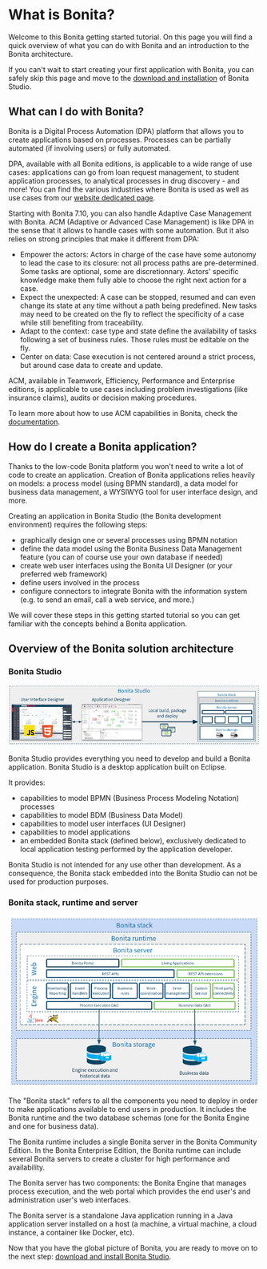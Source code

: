 # What is Bonita?

Welcome to this Bonita getting started tutorial. On this page you will find a quick overview of what you can do with Bonita and an introduction to the Bonita architecture.

If you can't wait to start creating your first application with Bonita, you can safely skip this page and move to the [download and installation](bonita-studio-download-installation.md) of Bonita Studio.

## What can I do with Bonita?

Bonita is a Digital Process Automation (DPA) platform that allows you to create applications based on processes. Processes can be partially automated (if involving users) or fully automated.

DPA, available with all Bonita editions, is applicable to a wide range of use cases: applications can go from loan request management, to student application processes, to analytical processes in drug discovery - and more! You can find the various industries where Bonita is used as well as use cases from our [website dedicated page](https://www.bonitasoft.com/industries).

Starting with Bonita 7.10, you can also handle Adaptive Case Management with Bonita. 
ACM (Adaptive or Advanced Case Management) is like DPA in the sense that it allows to handle cases with some automation. But it also relies on strong principles that make it different from DPA: 
  - Empower the actors: 
  Actors in charge of the case have some autonomy to lead the case to its closure: not all process paths are pre-determined. Some tasks are optional, some are discretionnary. Actors' specific knowledge make them fully able to choose the right next action for a case. 
  - Expect the unexpected: 
  A case can be stopped, resumed and can even change its state at any time without a path being predefined. New tasks may need to be created on the fly to reflect the specificity of a case while still benefiting from traceability.
  - Adapt to the context: case type and state define the availability of tasks following a set of business rules. Those rules must be editable on the fly.
  - Center on data: Case execution is not centered around a strict process, but around case data to create and update.

ACM, available in Teamwork, Efficiency, Performance and Enterprise editions, is applicable to use cases including problem investigations  (like insurance claims), audits or decision making procedures.

To learn more about how to use ACM capabilities in Bonita, check the [documentation](use-bonita-acm.md).


## How do I create a Bonita application?

Thanks to the low-code Bonita platform you won't need to write a lot of code to create an application. Creation of Bonita applications relies heavily on models: a process model (using BPMN standard), a data model for business data management, a WYSIWYG tool for user interface design, and more.

Creating an application in Bonita Studio (the Bonita development environment) requires the following steps:
- graphically design one or several processes using BPMN notation
- define the data model using the Bonita Business Data Management feature (you can of course use your own database if needed)
- create web user interfaces using the Bonita UI Designer (or your preferred web framework)
- define users involved in the process
- configure connectors to integrate Bonita with the information system (e.g. to send an email, call a web service, and more.)

We will cover these steps in this getting started tutorial so you can get familiar with the concepts behind a Bonita application.

## Overview of the Bonita solution architecture

### Bonita Studio

![Bonita Studio architecture](images/getting-started-tutorial/what-is-bonita/architecture-bonita-studio.png)

Bonita Studio provides everything you need to develop and build a Bonita application. Bonita Studio is a desktop application built on Eclipse.

It provides:
- capabilities to model BPMN (Business Process Modeling Notation) processes
- capabilities to model BDM (Business Data Model)
- capabilities to model user interfaces (UI Designer)
- capabilities to model applications
- an embedded Bonita stack (defined below), exclusively dedicated to local application testing performed by the application developer.

Bonita Studio is not intended for any use other than development. As a consequence, the Bonita stack embedded into the Bonita Studio can not be used for production purposes.

### Bonita stack, runtime and server

![Bonita stack architecture](images/getting-started-tutorial/what-is-bonita/architecture-bonita-stack.png)

The "Bonita stack" refers to all the components you need to deploy in order to make applications available to end users in production. It includes the Bonita runtime and the two database schemas (one for the Bonita Engine and one for business data).

The Bonita runtime includes a single Bonita server in the Bonita Community Edition. In the Bonita Enterprise Edition, the Bonita runtime can include several Bonita servers to create a cluster for high performance and availability.

The Bonita server has two components: the Bonita Engine that manages process execution, and the web portal which provides the end user's and administration user's web interfaces.

The Bonita server is a standalone Java application running in a Java application server installed on a host (a machine, a virtual machine, a cloud instance, a container like Docker, etc).

Now that you have the global picture of Bonita, you are ready to move on to the next step: [download and install Bonita Studio](bonita-studio-download-installation.md).
